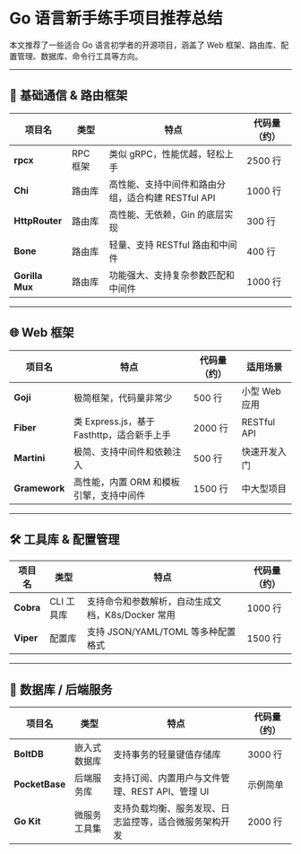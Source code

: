 # Go 语言新手练手项目推荐总结

本文推荐了一些适合 Go 语言初学者的开源项目，涵盖了 Web 框架、路由库、配置管理、数据库、命令行工具等方向。

---

## 🧩 基础通信 & 路由框架

| 项目名         | 类型     | 特点                                                 | 代码量（约） |
|----------------|----------|------------------------------------------------------|--------------|
| **rpcx**       | RPC 框架 | 类似 gRPC，性能优越，轻松上手                       | 2500 行      |
| **Chi**        | 路由库   | 高性能、支持中间件和路由分组，适合构建 RESTful API | 1000 行      |
| **HttpRouter** | 路由库   | 高性能、无依赖，Gin 的底层实现                     | 300 行       |
| **Bone**       | 路由库   | 轻量、支持 RESTful 路由和中间件                     | 400 行       |
| **Gorilla Mux**| 路由库   | 功能强大、支持复杂参数匹配和中间件                 | 1000 行      |

---

## 🌐 Web 框架

| 项目名        | 特点                                                   | 代码量（约） | 适用场景       |
|---------------|--------------------------------------------------------|--------------|----------------|
| **Goji**      | 极简框架，代码量非常少                                 | 500 行       | 小型 Web 应用  |
| **Fiber**     | 类 Express.js，基于 Fasthttp，适合新手上手             | 2000 行      | RESTful API    |
| **Martini**   | 极简、支持中间件和依赖注入                             | 500 行       | 快速开发入门   |
| **Gramework** | 高性能，内置 ORM 和模板引擎，支持中间件               | 1500 行      | 中大型项目     |

---

## 🛠️ 工具库 & 配置管理

| 项目名      | 类型       | 特点                                               | 代码量（约） |
|-------------|------------|----------------------------------------------------|--------------|
| **Cobra**   | CLI 工具库 | 支持命令和参数解析，自动生成文档，K8s/Docker 常用 | 1000 行      |
| **Viper**   | 配置库     | 支持 JSON/YAML/TOML 等多种配置格式                | 1500 行      |

---

## 💾 数据库 / 后端服务

| 项目名          | 类型           | 特点                                                       | 代码量（约） |
|-----------------|----------------|------------------------------------------------------------|--------------|
| **BoltDB**      | 嵌入式数据库   | 支持事务的轻量键值存储库                                  | 3000 行      |
| **PocketBase**  | 后端服务库     | 支持订阅、内置用户与文件管理、REST API、管理 UI           | 示例简单     |
| **Go Kit**      | 微服务工具集   | 支持负载均衡、服务发现、日志监控等，适合微服务架构开发    | 2000 行      |
